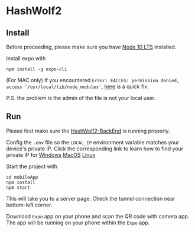 # HashWolf2

## Install
Before proceeding, please make sure you have [Node 10 LTS](https://nodejs.org/en/download/) installed.

Install expo with 
```
npm install -g expo-cli
```

(For MAC only) If you encountered `Error: EACCES: permission denied, access '/usr/local/lib/node_modules'`, [here](https://stackoverflow.com/questions/48910876/error-eacces-permission-denied-access-usr-local-lib-node-modules-react) is a quick fix.

P.S. the problem is the admin of the file is not your local user.

## Run

Please first make sure the [HashWolf2-BackEnd](https://github.com/hkdragon9/HashWolf2_BackEnd) is running properly.

Config the `.env` file so the `LOCAL_IP` environment variable matches your device's private IP. Click the corresponding link to learn how to find your private IP for [Windows](https://www.whatismyip.com/how-to-get-your-local-ip-address-on-windows-10/) [MacOS](http://osxdaily.com/2010/11/21/find-ip-address-mac/) [Linux](https://opensource.com/article/18/5/how-find-ip-address-linux)

Start the project with
```
cd mobileApp
npm install
npm start
```

This will take you to a server page. Check the tunnel connection near bottom-left corner.

Download `Expo` app on your phone and scan the QR code with camera app. The app will be running on your phone within the `Expo` app.

